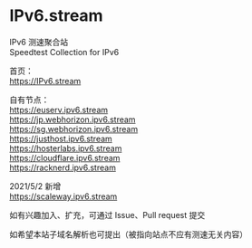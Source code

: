 # IPv6.stream

IPv6 测速聚合站  
Speedtest Collection for IPv6  

首页：  
https://IPv6.stream  

自有节点：  
https://euserv.ipv6.stream  
https://jp.webhorizon.ipv6.stream  
https://sg.webhorizon.ipv6.stream  
https://justhost.ipv6.stream  
https://hosterlabs.ipv6.stream  
https://cloudflare.ipv6.stream  
https://racknerd.ipv6.stream  

2021/5/2 新增  
https://scaleway.ipv6.stream  

如有兴趣加入、扩充，可通过 Issue、Pull request 提交  
  
如希望本站子域名解析也可提出（被指向站点不应有测速无关内容）    
